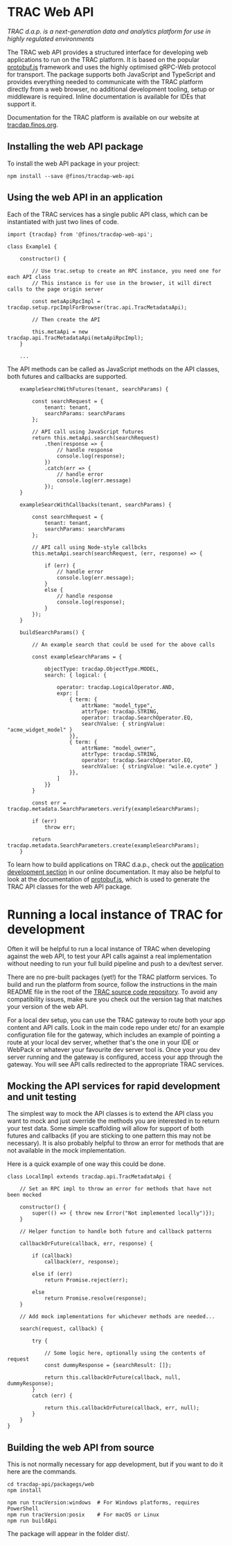 # TRAC Web API

*TRAC d.a.p. is a next-generation data and analytics platform for use in highly regulated environments*

The TRAC web API provides a structured interface for developing web applications to run on the TRAC platform.
It is based on the popular [protobuf.js](https://www.npmjs.com/package/protobufjs) framework and uses the
highly optimised gRPC-Web protocol for transport. The package supports both JavaScript and TypeScript and
provides everything needed to communicate with the TRAC platform directly from a web browser, no additional
development tooling, setup or middleware is required. Inline documentation is available for IDEs that support it.

Documentation for the TRAC platform is available on our website at
[tracdap.finos.org](https://tracdap.finos.org).


## Installing the web API package

To install the web API package in your project:

    npm install --save @finos/tracdap-web-api


## Using the web API in an application

Each of the TRAC services has a single public API class, which can be instantiated with just two lines of code.


    import {tracdap} from '@finos/tracdap-web-api';
    
    class Example1 {
    
        constructor() {
    
            // Use trac.setup to create an RPC instance, you need one for each API class
            // This instance is for use in the browser, it will direct calls to the page origin server

            const metaApiRpcImpl = tracdap.setup.rpcImplForBrowser(trac.api.TracMetadataApi);

            // Then create the API

            this.metaApi = new tracdap.api.TracMetadataApi(metaApiRpcImpl);
        }

        ...


The API methods can be called as JavaScript methods on the API classes, both futures and callbacks are supported.


        exampleSearchWithFutures(tenant, searchParams) {

            const searchRequest = {
                tenant: tenant, 
                searchParams: searchParams
            };

            // API call using JavaScript futures
            return this.metaApi.search(searchRequest)
                .then(response => {
                    // handle response
                    console.log(response);
                })
                .catch(err => {
                    // handle error
                    console.log(err.message)
                });
        }

        exampleSearcWithCallbacks(tenant, searchParams) {

            const searchRequest = {
                tenant: tenant, 
                searchParams: searchParams
            };

            // API call using Node-style callbcks
            this.metaApi.search(searchRequest, (err, response) => {

                if (err) {
                    // handle error
                    console.log(err.message);
                }
                else {
                    // handle response
                    console.log(response);
                }
            });
        }

        buildSearchParams() {

            // An example search that could be used for the above calls

            const exampleSearchParams = {

                objectType: tracdap.ObjectType.MODEL,
                search: { logical: {
        
                    operator: tracdap.LogicalOperator.AND,
                    expr: [
                        { term: {
                            attrName: "model_type",
                            attrType: tracdap.STRING,
                            operator: tracdap.SearchOperator.EQ,
                            searchValue: { stringValue: "acme_widget_model" }
                        }},
                        { term: {
                            attrName: "model_owner",
                            attrType: tracdap.STRING,
                            operator: tracdap.SearchOperator.EQ,
                            searchValue: { stringValue: "wile.e.cyote" }
                        }},
                    ]
                }}
            }

            const err = tracdap.metadata.SearchParameters.verify(exampleSearchParams);

            if (err)
                throw err;
    
            return tracdap.metadata.SearchParameters.create(exampleSearchParams);
        }

To learn how to build applications on TRAC d.a.p., check out the
[application development section](https://tracdap.readthedocs.io/en/stable/app_dev)
in our online documentation. It may also be helpful to look at the documentation of
[protobuf.js](https://www.npmjs.com/package/protobufjs),
which is used to generate the TRAC API classes for the web API package.


# Running a local instance of TRAC for development

Often it will be helpful to run a local instance of TRAC when developing against the web API, to test your API calls
against a real implementation without needing to run your full build pipeline and push to a dev/test server.

There are no pre-built packages (yet!) for the TRAC platform services. To build and run the platform from source,
follow the instructions in the main README file in the root of the
[TRAC source code repository](https://github.com/finos/tracdap).
To avoid any compatibility issues, make sure you check out the version tag that matches your version of the web API.

For a local dev setup, you can use the TRAC gateway to route both your app content and API calls. Look in the
main code repo under etc/ for an example configuration file for the gateway, which includes an example of pointing
a route at your local dev server, whether that's the one in your IDE or WebPack or whatever your favourite dev server
tool is. Once your you dev server running and the gateway is configured, access your app through the gateway. You will
see API calls redirected to the appropriate TRAC services.


## Mocking the API services for rapid development and unit testing

The simplest way to mock the API classes is to extend the API class you want to mock and just override the methods
you are interested in to return your test data. Some simple scaffolding will allow for support of both futures and
callbacks (if you are sticking to one pattern this may not be necessary). It is also probably helpful to throw an
error for methods that are not available in the mock implementation.

Here is a quick example of one way this could be done.


    class LocalImpl extends tracdap.api.TracMetadataApi {

        // Set an RPC impl to throw an error for methods that have not been mocked

        constructor() {
            super(() => { throw new Error("Not implemented locally")});
        }

        // Helper function to handle both future and callback patterns

        callbackOrFuture(callback, err, response) {

            if (callback)
                callback(err, response);

            else if (err)
                return Promise.reject(err);

            else
                return Promise.resolve(response);
        }

        // Add mock implementations for whichever methods are needed...

        search(request, callback) {

            try {
                
                // Some logic here, optionally using the contents of request
                const dummyResponse = {searchResult: []};

                return this.callbackOrFuture(callback, null, dummyResponse);
            }
            catch (err) {

                return this.callbackOrFuture(callback, err, null);
            }
        }
    }

## Building the web API from source

This is not normally necessary for app development, but if you want to do it here are the commands.

    cd tracdap-api/packagegs/web
    npm install

    npm run tracVersion:windows  # For Windows platforms, requires PowerShell
    npm run tracVersion:posix    # For macOS or Linux
    npm run buildApi

The package will appear in the folder dist/.